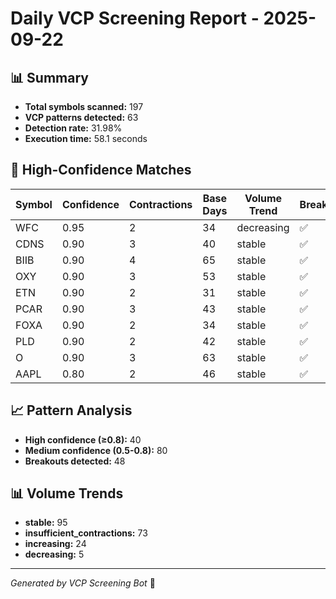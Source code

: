 # Daily VCP Screening Report - 2025-09-22

## 📊 Summary
- **Total symbols scanned:** 197
- **VCP patterns detected:** 63
- **Detection rate:** 31.98%
- **Execution time:** 58.1 seconds

## 🎯 High-Confidence Matches

| Symbol | Confidence | Contractions | Base Days | Volume Trend | Breakout |
|--------|------------|--------------|-----------|--------------|----------|
| WFC | 0.95 | 2 | 34 | decreasing | ✅ |
| CDNS | 0.90 | 3 | 40 | stable | ✅ |
| BIIB | 0.90 | 4 | 65 | stable | ✅ |
| OXY | 0.90 | 3 | 53 | stable | ✅ |
| ETN | 0.90 | 2 | 31 | stable | ✅ |
| PCAR | 0.90 | 3 | 43 | stable | ✅ |
| FOXA | 0.90 | 2 | 34 | stable | ✅ |
| PLD | 0.90 | 2 | 42 | stable | ✅ |
| O | 0.90 | 3 | 63 | stable | ✅ |
| AAPL | 0.80 | 2 | 46 | stable | ✅ |


## 📈 Pattern Analysis
- **High confidence (≥0.8):** 40
- **Medium confidence (0.5-0.8):** 80
- **Breakouts detected:** 48

## 📊 Volume Trends
- **stable:** 95
- **insufficient_contractions:** 73
- **increasing:** 24
- **decreasing:** 5


---
*Generated by VCP Screening Bot* 🤖
